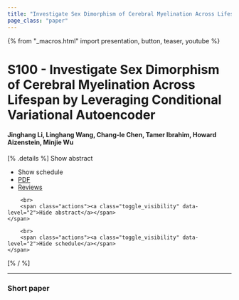 ```yaml
---
title: "Investigate Sex Dimorphism of Cerebral Myelination Across Lifespan by Leveraging Conditional Variational Autoencoder"
page_class: "paper"
---
```


{% from "_macros.html" import presentation, button, teaser, youtube %}

# S100 - Investigate Sex Dimorphism of Cerebral Myelination Across Lifespan by Leveraging Conditional Variational Autoencoder

#### Jinghang Li, Linghang Wang, Chang-le Chen, Tamer Ibrahim, Howard Aizenstein, Minjie Wu

[% .details %]
<a class="toggle_visibility" data-selector=".abstract" data-level="3">Show abstract</a>
- <a class="toggle_visibility" data-selector=".schedule" data-level="3">Show schedule</a>
- <a href="https://openreview.net/pdf?id=">PDF</a>
- <a href="https://openreview.net/forum?id=">Reviews</a>

<p>
    <span class="abstract">
        
        <br>
        <span class="actions"><a class="toggle_visibility" data-level="2">Hide abstract</a></span>
    </span>
</p>

<p>
    <span class="schedule">
        
        <br>
        <span class="actions"><a class="toggle_visibility" data-level="2">Hide schedule</a></span>
    </span>
</p>
[% / %]

---


### Short paper
